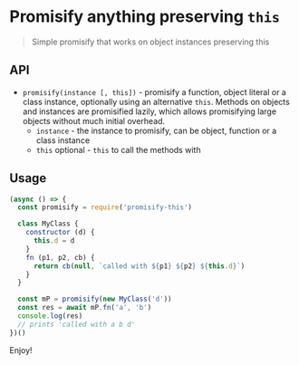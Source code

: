 # Promisify anything preserving `this`

> Simple promisify that works on object instances preserving this

## API

- `promisify(instance [, this])` - promisify a function, object literal or a class instance, optionally using an alternative `this`. Methods on objects and instances are promisified lazily, which allows promisifying large objects without much initial overhead.
  - `instance` - the instance to promisify, can be object, function or a class instance
  - `this` optional - `this` to call the methods with

## Usage

```js
(async () => {
  const promisify = require('promisify-this')

  class MyClass {
    constructor (d) {
      this.d = d
    }
    fn (p1, p2, cb) {
      return cb(null, `called with ${p1} ${p2} ${this.d}`)
    }
  }

  const mP = promisify(new MyClass('d'))
  const res = await mP.fn('a', 'b')
  console.log(res)
  // prints 'called with a b d'
})()
```

Enjoy!
